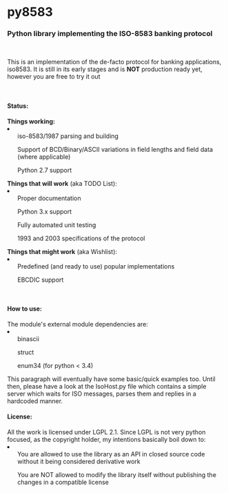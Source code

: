 <h1>py8583</h1>
<h3>Python library implementing the ISO-8583 banking protocol</h3>

<br/>
<p>
This is an implementation of the de-facto protocol for banking applications, iso8583. It is still in its early stages
and is <b>NOT</b> production ready yet, however you are free to try it out
</p>
<br/>

<h4>Status:</h4>
<b>Things working:</b><br/>
<li>
<ul>iso-8583/1987 parsing and building</ul>
<ul>Support of BCD/Binary/ASCII variations in field lengths and field data (where applicable)</ul>
<ul>Python 2.7 support</ul>
</li>
<b>Things that will work</b> (aka TODO List):<br/>
<li>
<ul>Proper documentation</ul>
<ul>Python 3.x support</ul>
<ul>Fully automated unit testing</ul>
<ul>1993 and 2003 specifications of the protocol</ul>
</li>
<b>Things that might work</b> (aka Wishlist):<br/>
<li>
<ul>Predefined (and ready to use) popular implementations</ul>
<ul>EBCDIC support</ul>
</li>
<br/>
<h4>How to use:</h4>
The module's external module dependencies are:
<li>
<ul>binascii</ul>
<ul>struct</ul>
<ul>enum34 (for python &lt; 3.4)</ul>
</li>
This paragraph will eventually have some basic/quick examples too. Until then, please have a look at the IsoHost.py file which contains a simple server which waits for ISO messages, parses them and replies in a hardcoded manner.

<br/>
<h4>License:</h4>
All the work is licensed under LGPL 2.1. Since LGPL is not very python focused, as the copyright holder, my intentions 
basically boil down to:<br/>
<li>
<ul>You are allowed to use the library as an API in closed source code without it being considered derivative work</ul>
<ul>You are NOT allowed to modify the library itself without publishing the changes in a compatible license</ul>
</li>
